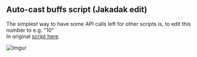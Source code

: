 ## Auto-cast buffs script (Jakadak edit)

The simplest way to have some API calls left for other scripts is, to edit this number to e.g. "10"  
In original [script here](https://github.com/bumbleshoot/auto-cast-buffs/blob/main/autoCastBuffs.gs).


![Imgur](https://i.ibb.co/5sgnZV5/wait-until.png)
